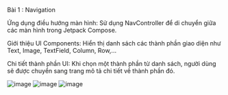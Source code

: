 Bài 1 : Navigation

Ứng dụng điều hướng màn hình: Sử dụng NavController để di chuyển giữa các màn hình trong Jetpack Compose.

Giới thiệu UI Components: Hiển thị danh sách các thành phần giao diện như Text, Image, TextField, Column, Row,...

Chi tiết thành phần UI: Khi chọn một thành phần từ danh sách, người dùng sẽ được chuyển sang trang mô tả chi tiết về thành phần đó.

![image](https://github.com/user-attachments/assets/8fd0ed17-79bf-4ffb-91f9-ba882c7eae98)
![image](https://github.com/user-attachments/assets/48ee5c0c-eb38-4eef-b6c4-bcc953e329ee)
![image](https://github.com/user-attachments/assets/7e4f1925-08f3-42cc-b32a-08023cd28687)

